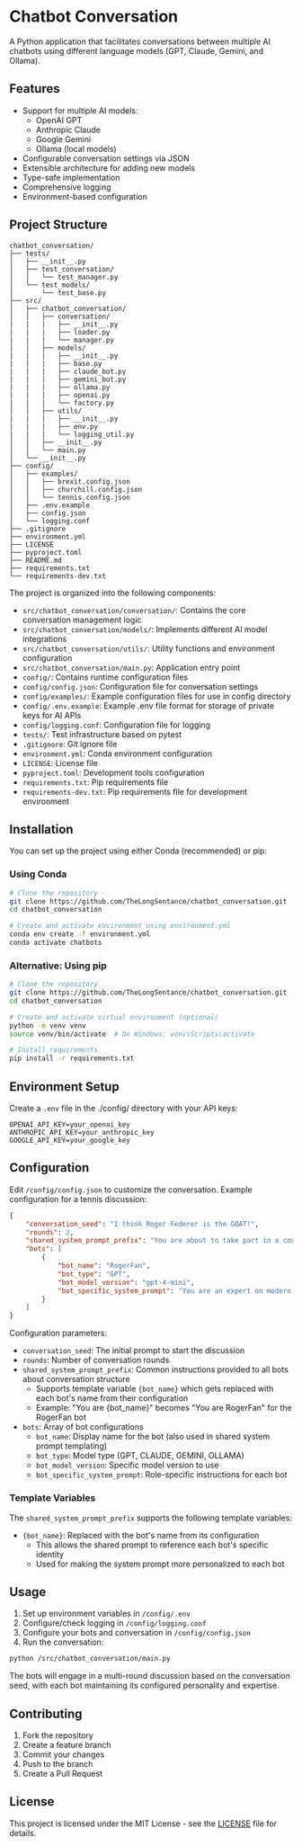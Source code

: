 # Chatbot Conversation

A Python application that facilitates conversations between multiple AI chatbots using different language models (GPT, Claude, Gemini, and Ollama).

## Features

- Support for multiple AI models:
  - OpenAI GPT
  - Anthropic Claude
  - Google Gemini
  - Ollama (local models)
- Configurable conversation settings via JSON
- Extensible architecture for adding new models
- Type-safe implementation
- Comprehensive logging
- Environment-based configuration

## Project Structure

```
chatbot_conversation/
├── tests/
│   ├── __init__.py
│   ├── test_conversation/
│   │   └── test_manager.py
│   └── test_models/
│       └── test_base.py
├── src/
│   ├── chatbot_conversation/
│   │   ├── conversation/
|   |   |   ├── __init__.py
|   |   |   ├── loader.py
|   |   |   └── manager.py
│   │   ├── models/
|   |   |   ├── __init__.py
|   |   |   ├── base.py
|   |   |   ├── claude_bot.py
|   |   |   ├── gemini_bot.py
|   |   |   ├── ollama.py
|   |   |   ├── openai.py
|   |   |   └── factory.py
│   │   ├── utils/
|   |   |   ├── __init__.py
|   |   |   ├── env.py
|   |   |   └── logging_util.py
│   │   ├── __init__.py
│   │   └── main.py
│   └── __init__.py
├── config/
│   ├── examples/
│   │   ├── brexit.config.json
│   │   ├── churchill.config.json
│   │   └── tennis.config.json
│   ├── .env.example
│   ├── config.json
│   └── logging.conf
├── .gitignore
├── environment.yml
├── LICENSE
├── pyproject.toml
├── README.md
├── requirements.txt
└── requirements-dev.txt
```

The project is organized into the following components:

- `src/chatbot_conversation/conversation/`: Contains the core conversation management logic
- `src/chatbot_conversation/models/`: Implements different AI model integrations
- `src/chatbot_conversation/utils/`: Utility functions and environment configuration
- `src/chatbot_conversation/main.py`: Application entry point
- `config/`: Contains runtime configuration files
- `config/config.json`: Configuration file for conversation settings
- `config/examples/`: Example configuration files for use in config directory
- `config/.env.example`: Example .env file format for storage of private keys for AI APIs
- `config/logging.conf`: Configuration file for logging 
- `tests/`: Test infrastructure based on pytest
- `.gitignore`: Git ignore file
- `environment.yml`: Conda environment configuration
- `LICENSE`: License file
- `pyproject.toml`: Development tools configuration
- `requirements.txt`: Pip requirements file
- `requirements-dev.txt`: Pip requirements file for development environment

## Installation

You can set up the project using either Conda (recommended) or pip:

### Using Conda
```bash
# Clone the repository
git clone https://github.com/TheLongSentance/chatbot_conversation.git
cd chatbot_conversation

# Create and activate environment using environment.yml
conda env create -f environment.yml
conda activate chatbots
```

### Alternative: Using pip
```bash
# Clone the repository
git clone https://github.com/TheLongSentance/chatbot_conversation.git
cd chatbot_conversation

# Create and activate virtual environment (optional)
python -m venv venv
source venv/bin/activate  # On Windows: venv\Scripts\activate

# Install requirements
pip install -r requirements.txt
```

## Environment Setup

Create a `.env` file in the ./config/ directory with your API keys:

```
OPENAI_API_KEY=your_openai_key
ANTHROPIC_API_KEY=your_anthropic_key
GOOGLE_API_KEY=your_google_key
```

## Configuration

Edit `/config/config.json` to customize the conversation. Example configuration for a tennis discussion:

```json
{
    "conversation_seed": "I think Roger Federer is the GOAT!",
    "rounds": 2,
    "shared_system_prompt_prefix": "You are about to take part in a conversation...",
    "bots": [
        {
            "bot_name": "RogerFan",
            "bot_type": "GPT",
            "bot_model_version": "gpt-4-mini",
            "bot_specific_system_prompt": "You are an expert on modern professional tennis..."
        }
    ]
}
```

Configuration parameters:
- `conversation_seed`: The initial prompt to start the discussion
- `rounds`: Number of conversation rounds
- `shared_system_prompt_prefix`: Common instructions provided to all bots about conversation structure
  - Supports template variable `{bot_name}` which gets replaced with each bot's name from their configuration
  - Example: "You are {bot_name}" becomes "You are RogerFan" for the RogerFan bot
- `bots`: Array of bot configurations
  - `bot_name`: Display name for the bot (also used in shared system prompt templating)
  - `bot_type`: Model type (GPT, CLAUDE, GEMINI, OLLAMA)
  - `bot_model_version`: Specific model version to use
  - `bot_specific_system_prompt`: Role-specific instructions for each bot

### Template Variables

The `shared_system_prompt_prefix` supports the following template variables:
- `{bot_name}`: Replaced with the bot's name from its configuration
  - This allows the shared prompt to reference each bot's specific identity
  - Used for making the system prompt more personalized to each bot

## Usage

1. Set up environment variables in `/config/.env`
2. Configure/check logging in `/config/logging.conf`
3. Configure your bots and conversation in `/config/config.json`
4. Run the conversation:

```bash
python /src/chatbot_conversation/main.py
```

The bots will engage in a multi-round discussion based on the conversation seed, with each bot maintaining its configured personality and expertise.

## Contributing

1. Fork the repository
2. Create a feature branch
3. Commit your changes
4. Push to the branch
5. Create a Pull Request

## License

This project is licensed under the MIT License - see the [LICENSE](LICENSE) file for details.
